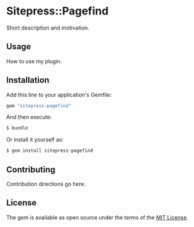 # Sitepress::Pagefind
Short description and motivation.

## Usage
How to use my plugin.

## Installation
Add this line to your application's Gemfile:

```ruby
gem "sitepress-pagefind"
```

And then execute:
```bash
$ bundle
```

Or install it yourself as:
```bash
$ gem install sitepress-pagefind
```

## Contributing
Contribution directions go here.

## License
The gem is available as open source under the terms of the [MIT License](https://opensource.org/licenses/MIT).
